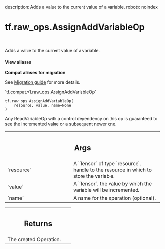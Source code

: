 description: Adds a value to the current value of a variable.
robots: noindex

# tf.raw_ops.AssignAddVariableOp

<!-- Insert buttons and diff -->

<table class="tfo-notebook-buttons tfo-api nocontent" align="left">

</table>



Adds a value to the current value of a variable.

<section class="expandable">
  <h4 class="showalways">View aliases</h4>
  <p>
<b>Compat aliases for migration</b>
<p>See
<a href="https://www.tensorflow.org/guide/migrate">Migration guide</a> for
more details.</p>
<p>`tf.compat.v1.raw_ops.AssignAddVariableOp`</p>
</p>
</section>

<pre class="devsite-click-to-copy prettyprint lang-py tfo-signature-link">
<code>tf.raw_ops.AssignAddVariableOp(
    resource, value, name=None
)
</code></pre>



<!-- Placeholder for "Used in" -->

Any ReadVariableOp with a control dependency on this op is guaranteed to
see the incremented value or a subsequent newer one.

<!-- Tabular view -->
 <table class="responsive fixed orange">
<colgroup><col width="214px"><col></colgroup>
<tr><th colspan="2"><h2 class="add-link">Args</h2></th></tr>

<tr>
<td>
`resource`
</td>
<td>
A `Tensor` of type `resource`.
handle to the resource in which to store the variable.
</td>
</tr><tr>
<td>
`value`
</td>
<td>
A `Tensor`. the value by which the variable will be incremented.
</td>
</tr><tr>
<td>
`name`
</td>
<td>
A name for the operation (optional).
</td>
</tr>
</table>



<!-- Tabular view -->
 <table class="responsive fixed orange">
<colgroup><col width="214px"><col></colgroup>
<tr><th colspan="2"><h2 class="add-link">Returns</h2></th></tr>
<tr class="alt">
<td colspan="2">
The created Operation.
</td>
</tr>

</table>


